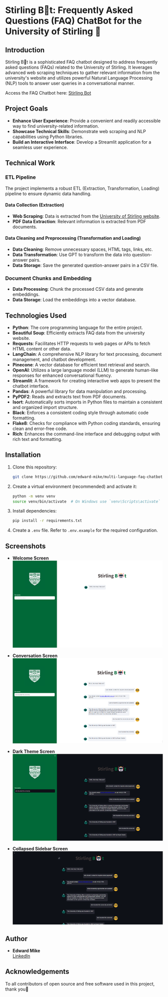 # Stirling B🤖t: Frequently Asked Questions (FAQ) ChatBot for the University of Stirling 🚀

## Introduction

Stirling B🤖t is a sophisticated FAQ chatbot designed to address frequently asked questions (FAQs) related to the University of Stirling. It leverages advanced web scraping techniques to gather relevant information from the university's website and utilizes powerful Natural Language Processing (NLP) tools to answer user queries in a conversational manner.

Access the FAQ Chatbot here: [Stirling Bot](https://stirling-bot.onrender.com)

## Project Goals

- **Enhance User Experience**: Provide a convenient and readily accessible way to find university-related information.
- **Showcase Technical Skills**: Demonstrate web scraping and NLP capabilities using Python libraries.
- **Build an Interactive Interface**: Develop a Streamlit application for a seamless user experience.

## Technical Work

### ETL Pipeline

The project implements a robust ETL (Extraction, Transformation, Loading) pipeline to ensure dynamic data handling.

#### Data Collection (Extraction)
- **Web Scraping**: Data is extracted from the [University of Stirling website](https://www.stir.ac.uk).
- **PDF Data Extraction**: Relevant information is extracted from PDF documents.

#### Data Cleaning and Preprocessing (Transformation and Loading)
- **Data Cleaning**: Remove unnecessary spaces, HTML tags, links, etc.
- **Data Transformation**: Use GPT to transform the data into question-answer pairs.
- **Data Storage**: Save the generated question-answer pairs in a CSV file.

### Document Chunks and Embedding

- **Data Processing**: Chunk the processed CSV data and generate embeddings.
- **Data Storage**: Load the embeddings into a vector database.

## Technologies Used

- **Python**: The core programming language for the entire project.
- **Beautiful Soup**: Efficiently extracts FAQ data from the university website.
- **Requests**: Facilitates HTTP requests to web pages or APIs to fetch HTML content or other data.
- **LangChain**: A comprehensive NLP library for text processing, document management, and chatbot development.
- **Pinecone**: A vector database for efficient text retrieval and search.
- **OpenAI**: Utilizes a large language model (LLM) to generate human-like responses for enhanced conversational fluency.
- **Streamlit**: A framework for creating interactive web apps to present the chatbot interface.
- **Pandas**: A powerful library for data manipulation and processing.
- **PyPDF2**: Reads and extracts text from PDF documents.
- **Isort**: Automatically sorts imports in Python files to maintain a consistent and organized import structure.
- **Black**: Enforces a consistent coding style through automatic code formatting.
- **Flake8**: Checks for compliance with Python coding standards, ensuring clean and error-free code.
- **Rich**: Enhances the command-line interface and debugging output with rich text and formatting.

## Installation

1. Clone this repository:
    ```bash
    git clone https://github.com/edward-mike/multi-language-faq-chatbot.git
    ```
2. Create a virtual environment (recommended) and activate it:
    ```bash
    python -m venv venv
    source venv/bin/activate  # On Windows use `venv\Scripts\activate`
    ```
3. Install dependencies:
    ```bash
    pip install -r requirements.txt
    ```
4. Create a `.env` file. Refer to `.env.example` for the required configuration.

## Screenshots

- **Welcome Screen**  
  ![Welcome Screen](screenshots/welcome_screen.png)

- **Conversation Screen**  
  ![Conversation Screen](screenshots/conversation_screen.png)

- **Dark Theme Screen**  
  ![Dark Theme Screen](screenshots/dark-theme.png)

- **Collapsed Sidebar Screen**  
  ![Collapsed Sidebar Screen](screenshots/collapse_sidebar.png)

## Author

- **Edward Mike**  
  [LinkedIn](https://www.linkedin.com/in/edward-mike/)

## Acknowledgements
To all contributors of open source and free software used in this project, thank you👏